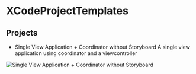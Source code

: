 # XCodeProjectTemplates

## Projects

+ Single View Application + Coordinator without Storyboard
A single view application using coordinator and a viewcontroller

![Single View Application + Coordinator without Storyboard](https://user-images.githubusercontent.com/9367286/190935247-5fb8d0f1-6660-4d97-8d2c-71b754cce806.png)

